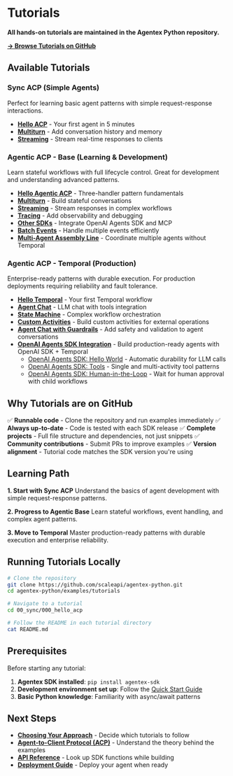 # Tutorials

**All hands-on tutorials are maintained in the Agentex Python repository.**

**[→ Browse Tutorials on GitHub](https://github.com/scaleapi/agentex-python/tree/main/examples/tutorials)**

## Available Tutorials

### Sync ACP (Simple Agents)

Perfect for learning basic agent patterns with simple request-response interactions.

- **[Hello ACP](https://github.com/scaleapi/agentex-python/tree/main/examples/tutorials/00_sync/000_hello_acp)** - Your first agent in 5 minutes
- **[Multiturn](https://github.com/scaleapi/agentex-python/tree/main/examples/tutorials/00_sync/010_multiturn)** - Add conversation history and memory
- **[Streaming](https://github.com/scaleapi/agentex-python/tree/main/examples/tutorials/00_sync/020_streaming)** - Stream real-time responses to clients

### Agentic ACP - Base (Learning & Development)

Learn stateful workflows with full lifecycle control. Great for development and understanding advanced patterns.

- **[Hello Agentic ACP](https://github.com/scaleapi/agentex-python/tree/main/examples/tutorials/10_agentic/00_base/000_hello_acp)** - Three-handler pattern fundamentals
- **[Multiturn](https://github.com/scaleapi/agentex-python/tree/main/examples/tutorials/10_agentic/00_base/010_multiturn)** - Build stateful conversations
- **[Streaming](https://github.com/scaleapi/agentex-python/tree/main/examples/tutorials/10_agentic/00_base/020_streaming)** - Stream responses in complex workflows
- **[Tracing](https://github.com/scaleapi/agentex-python/tree/main/examples/tutorials/10_agentic/00_base/030_tracing)** - Add observability and debugging
- **[Other SDKs](https://github.com/scaleapi/agentex-python/tree/main/examples/tutorials/10_agentic/00_base/040_other_sdks)** - Integrate OpenAI Agents SDK and MCP
- **[Batch Events](https://github.com/scaleapi/agentex-python/tree/main/examples/tutorials/10_agentic/00_base/080_batch_events)** - Handle multiple events efficiently
- **[Multi-Agent Assembly Line](https://github.com/scaleapi/agentex-python/tree/main/examples/tutorials/10_agentic/00_base/090_multi_agent_non_temporal)** - Coordinate multiple agents without Temporal

### Agentic ACP - Temporal (Production)

Enterprise-ready patterns with durable execution. For production deployments requiring reliability and fault tolerance.

- **[Hello Temporal](https://github.com/scaleapi/agentex-python/tree/main/examples/tutorials/10_agentic/10_temporal/000_hello_acp)** - Your first Temporal workflow
- **[Agent Chat](https://github.com/scaleapi/agentex-python/tree/main/examples/tutorials/10_agentic/10_temporal/010_agent_chat)** - LLM chat with tools integration
- **[State Machine](https://github.com/scaleapi/agentex-python/tree/main/examples/tutorials/10_agentic/10_temporal/020_state_machine)** - Complex workflow orchestration
- **[Custom Activities](https://github.com/scaleapi/agentex-python/tree/main/examples/tutorials/10_agentic/10_temporal/030_custom_activities)** - Build custom activities for external operations
- **[Agent Chat with Guardrails](https://github.com/scaleapi/agentex-python/tree/main/examples/tutorials/10_agentic/10_temporal/050_agent_chat_guardrails)** - Add safety and validation to agent conversations
- **[OpenAI Agents SDK Integration](https://github.com/scaleapi/agentex-python/tree/main/examples/tutorials/10_agentic/10_temporal/)** - Build production-ready agents with OpenAI SDK + Temporal
  - [OpenAI Agents SDK: Hello World](https://github.com/scaleapi/agentex-python/tree/main/examples/tutorials/10_agentic/10_temporal/060_open_ai_agents_sdk_hello_world) - Automatic durability for LLM calls
  - [OpenAI Agents SDK: Tools](https://github.com/scaleapi/agentex-python/tree/main/examples/tutorials/10_agentic/10_temporal/070_open_ai_agents_sdk_tools) - Single and multi-activity tool patterns
  - [OpenAI Agents SDK: Human-in-the-Loop](https://github.com/scaleapi/agentex-python/tree/main/examples/tutorials/10_agentic/10_temporal/080_open_ai_agents_sdk_human_in_the_loop) - Wait for human approval with child workflows

## Why Tutorials are on GitHub

✅ **Runnable code** - Clone the repository and run examples immediately
✅ **Always up-to-date** - Code is tested with each SDK release
✅ **Complete projects** - Full file structure and dependencies, not just snippets
✅ **Community contributions** - Submit PRs to improve examples
✅ **Version alignment** - Tutorial code matches the SDK version you're using

## Learning Path

**1. Start with Sync ACP**
Understand the basics of agent development with simple request-response patterns.

**2. Progress to Agentic Base**
Learn stateful workflows, event handling, and complex agent patterns.

**3. Move to Temporal**
Master production-ready patterns with durable execution and enterprise reliability.

## Running Tutorials Locally

```bash
# Clone the repository
git clone https://github.com/scaleapi/agentex-python.git
cd agentex-python/examples/tutorials

# Navigate to a tutorial
cd 00_sync/000_hello_acp

# Follow the README in each tutorial directory
cat README.md
```

## Prerequisites

Before starting any tutorial:

1. **Agentex SDK installed**: `pip install agentex-sdk`
2. **Development environment set up**: Follow the [Quick Start Guide](https://github.com/scaleapi/agentex#quick-start)
3. **Basic Python knowledge**: Familiarity with async/await patterns

## Next Steps

- **[Choosing Your Approach](developing_agentex_agents.md)** - Decide which tutorials to follow
- **[Agent-to-Client Protocol (ACP)](acp/overview.md)** - Understand the theory behind the examples
- **[API Reference](api/overview.md)** - Look up SDK functions while building
- **[Deployment Guide](deployment/overview.md)** - Deploy your agent when ready
